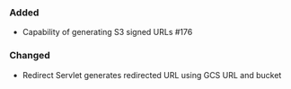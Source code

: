 <!-- Delete the sections that don't apply -->


### Added

- Capability of generating S3 signed URLs #176

### Changed

- Redirect Servlet generates redirected URL using GCS URL and bucket
